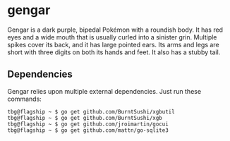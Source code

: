 # gengar

Gengar is a dark purple, bipedal Pokémon with a roundish body. It has red eyes and a wide mouth that is usually curled into a sinister grin. Multiple spikes cover its back, and it has large pointed ears. Its arms and legs are short with three digits on both its hands and feet. It also has a stubby tail.

## Dependencies

Gengar relies upon multiple external dependencies.  Just run these commands:

	tbg@flagship ~ $ go get github.com/BurntSushi/xgbutil
	tbg@flagship ~ $ go get github.com/BurntSushi/xgb
	tbg@flagship ~ $ go get github.com/jroimartin/gocui
	tbg@flagship ~ $ go get github.com/mattn/go-sqlite3
